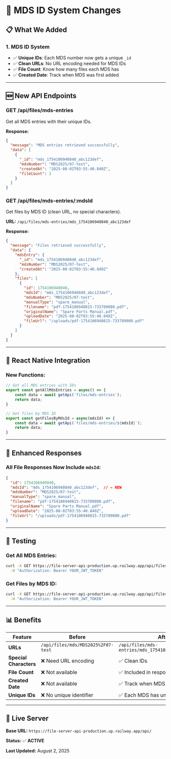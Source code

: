 # 🔄 MDS ID System Changes

## 📋 **What We Added**

### **1. MDS ID System**
- ✅ **Unique IDs**: Each MDS number now gets a unique `_id`
- ✅ **Clean URLs**: No URL encoding needed for MDS IDs
- ✅ **File Count**: Know how many files each MDS has
- ✅ **Created Date**: Track when MDS was first added

---

## 🆕 **New API Endpoints**

### **GET /api/files/mds-entries**
Get all MDS entries with their unique IDs.

**Response:**
```json
{
  "message": "MDS entries retrieved successfully",
  "data": [
    {
      "_id": "mds_1754106940840_abc123def",
      "mdsNumber": "MDS2025/07-test",
      "createdAt": "2025-08-02T03:55:40.840Z",
      "fileCount": 2
    }
  ]
}
```

### **GET /api/files/mds-entries/:mdsId**
Get files by MDS ID (clean URL, no special characters).

**URL:** `/api/files/mds-entries/mds_1754106940840_abc123def`

**Response:**
```json
{
  "message": "Files retrieved successfully",
  "data": {
    "mdsEntry": {
      "_id": "mds_1754106940840_abc123def",
      "mdsNumber": "MDS2025/07-test",
      "createdAt": "2025-08-02T03:55:40.840Z"
    },
    "files": [
      {
        "id": 1754106940840,
        "mdsId": "mds_1754106940840_abc123def",
        "mdsNumber": "MDS2025/07-test",
        "manualType": "spare_manual",
        "filename": "pdf-1754106940815-733789080.pdf",
        "originalName": "Spare Parts Manual.pdf",
        "uploadDate": "2025-08-02T03:55:40.840Z",
        "fileUrl": "/uploads/pdf-1754106940815-733789080.pdf"
      }
    ]
  }
}
```

---

## 📱 **React Native Integration**

### **New Functions:**
```javascript
// Get all MDS entries with IDs
export const getAllMdsEntries = async() => {
    const data = await getApi('files/mds-entries');
    return data;
}

// Get files by MDS ID
export const getFilesByMdsId = async(mdsId) => {
    const data = await getApi(`files/mds-entries/${mdsId}`);
    return data;
}
```

---

## 🔄 **Enhanced Responses**

### **All File Responses Now Include `mdsId`:**
```json
{
  "id": 1754106940840,
  "mdsId": "mds_1754106940840_abc123def",  // ← NEW
  "mdsNumber": "MDS2025/07-test",
  "manualType": "spare_manual",
  "filename": "pdf-1754106940815-733789080.pdf",
  "originalName": "Spare Parts Manual.pdf",
  "uploadDate": "2025-08-02T03:55:40.840Z",
  "fileUrl": "/uploads/pdf-1754106940815-733789080.pdf"
}
```

---

## 🧪 **Testing**

### **Get All MDS Entries:**
```bash
curl -X GET https://file-server-api-production.up.railway.app/api/files/mds-entries \
  -H "Authorization: Bearer YOUR_JWT_TOKEN"
```

### **Get Files by MDS ID:**
```bash
curl -X GET https://file-server-api-production.up.railway.app/api/files/mds-entries/mds_1754106940840_abc123def \
  -H "Authorization: Bearer YOUR_JWT_TOKEN"
```

---

## 📊 **Benefits**

| Feature | Before | After |
|---------|--------|-------|
| **URLs** | `/api/files/mds/MDS2025%2F07-test` | `/api/files/mds-entries/mds_1754106940840_abc123def` |
| **Special Characters** | ❌ Need URL encoding | ✅ Clean IDs |
| **File Count** | ❌ Not available | ✅ Included in response |
| **Created Date** | ❌ Not available | ✅ Track when MDS was added |
| **Unique IDs** | ❌ No unique identifier | ✅ Each MDS has unique `_id` |

---

## 🚀 **Live Server**

**Base URL:** `https://file-server-api-production.up.railway.app/api/`

**Status:** ✅ **ACTIVE**

**Last Updated:** August 2, 2025 